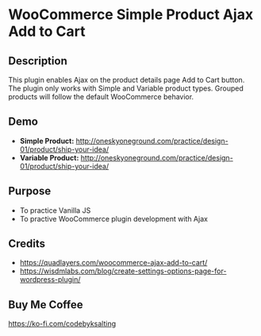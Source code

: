 # WooCommerce Simple Product Ajax Add to Cart

## Description
This plugin enables Ajax on the product details page Add to Cart button. The plugin only works with Simple and Variable product types. Grouped products will follow the default WooCommerce behavior.

## Demo
- **Simple Product:** http://oneskyoneground.com/practice/design-01/product/ship-your-idea/
- **Variable Product:** http://oneskyoneground.com/practice/design-01/product/ship-your-idea/

## Purpose
- To practice Vanilla JS
- To practive WooCommerce plugin development with Ajax

## Credits
- https://quadlayers.com/woocommerce-ajax-add-to-cart/
- https://wisdmlabs.com/blog/create-settings-options-page-for-wordpress-plugin/

## Buy Me Coffee
https://ko-fi.com/codebyksalting
